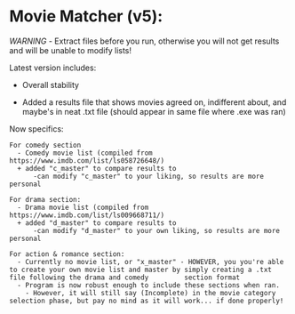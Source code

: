 # Movie Matcher (v5):

*WARNING* - Extract files before you run, otherwise you will not get results and will be unable to modify lists!

Latest version includes:
  - Overall stability
  + Added a results file that shows movies agreed on, indifferent about, and maybe's in neat .txt file (should appear in same file where .exe was ran)
  
  Now specifics:
  
    For comedy section
      - Comedy movie list (compiled from https://www.imdb.com/list/ls058726648/)
      + added "c_master" to compare results to
          -can modify "c_master" to your liking, so results are more personal 
          
    For drama section:
      - Drama movie list (compiled from https://www.imdb.com/list/ls009668711/)
      + added "d_master" to compare results to
          -can modify "d_master" to your own liking, so results are more personal
          
    For action & romance section:
      - Currently no movie list, or "x_master" - HOWEVER, you you're able to create your own movie list and master by simply creating a .txt file following the drama and comedy         section format
      - Program is now robust enough to include these sections when ran.
        - However, it will still say (Incomplete) in the movie category selection phase, but pay no mind as it will work... if done properly!
